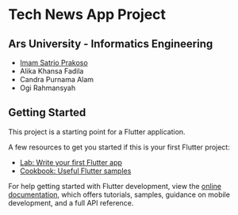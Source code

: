 # Tech News App Project

## Ars University - Informatics Engineering

- [Imam Satrio Prakoso](https://imsat.my.id)
- Alika Khansa Fadila
- Candra Purnama Alam
- Ogi Rahmansyah

## Getting Started

This project is a starting point for a Flutter application.

A few resources to get you started if this is your first Flutter project:

- [Lab: Write your first Flutter app](https://docs.flutter.dev/get-started/codelab)
- [Cookbook: Useful Flutter samples](https://docs.flutter.dev/cookbook)

For help getting started with Flutter development, view the
[online documentation](https://docs.flutter.dev/), which offers tutorials,
samples, guidance on mobile development, and a full API reference.